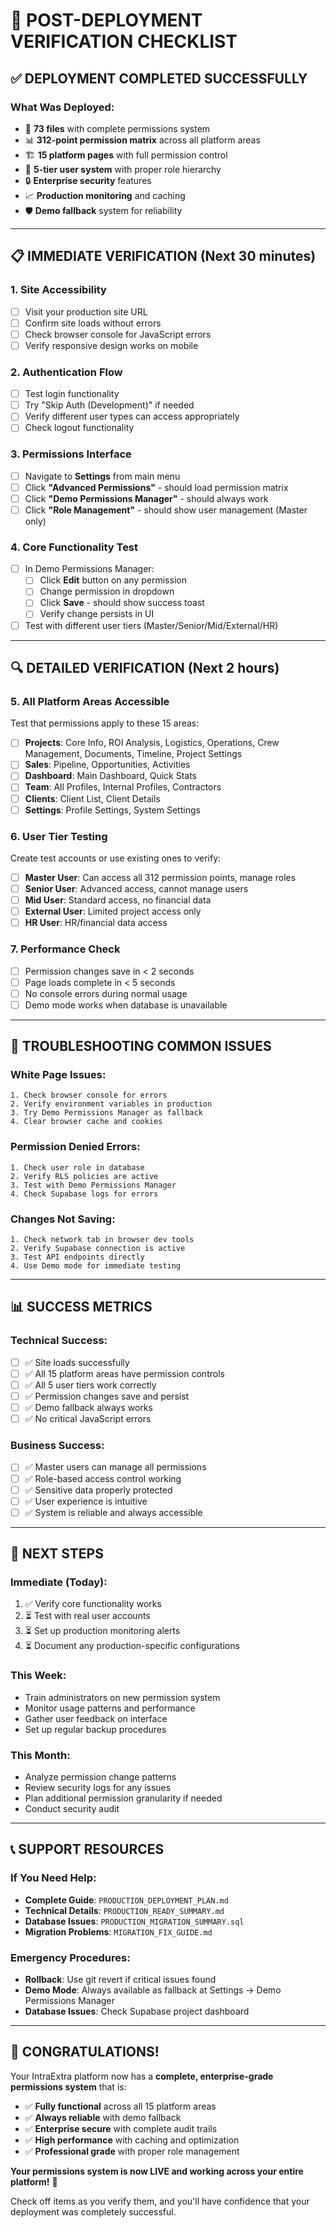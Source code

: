 # 🎯 POST-DEPLOYMENT VERIFICATION CHECKLIST

## ✅ **DEPLOYMENT COMPLETED SUCCESSFULLY**

### **What Was Deployed:**
- 🚀 **73 files** with complete permissions system
- 📊 **312-point permission matrix** across all platform areas
- 🏗️ **15 platform pages** with full permission control
- 👥 **5-tier user system** with proper role hierarchy
- 🔒 **Enterprise security** features
- 📈 **Production monitoring** and caching
- 🛡️ **Demo fallback** system for reliability

---

## 📋 **IMMEDIATE VERIFICATION (Next 30 minutes)**

### **1. Site Accessibility**
- [ ] Visit your production site URL
- [ ] Confirm site loads without errors
- [ ] Check browser console for JavaScript errors
- [ ] Verify responsive design works on mobile

### **2. Authentication Flow**
- [ ] Test login functionality
- [ ] Try "Skip Auth (Development)" if needed
- [ ] Verify different user types can access appropriately
- [ ] Check logout functionality

### **3. Permissions Interface**
- [ ] Navigate to **Settings** from main menu
- [ ] Click **"Advanced Permissions"** - should load permission matrix
- [ ] Click **"Demo Permissions Manager"** - should always work
- [ ] Click **"Role Management"** - should show user management (Master only)

### **4. Core Functionality Test**
- [ ] In Demo Permissions Manager:
  - [ ] Click **Edit** button on any permission
  - [ ] Change permission in dropdown
  - [ ] Click **Save** - should show success toast
  - [ ] Verify change persists in UI
- [ ] Test with different user tiers (Master/Senior/Mid/External/HR)

---

## 🔍 **DETAILED VERIFICATION (Next 2 hours)**

### **5. All Platform Areas Accessible**
Test that permissions apply to these 15 areas:
- [ ] **Projects**: Core Info, ROI Analysis, Logistics, Operations, Crew Management, Documents, Timeline, Project Settings
- [ ] **Sales**: Pipeline, Opportunities, Activities
- [ ] **Dashboard**: Main Dashboard, Quick Stats  
- [ ] **Team**: All Profiles, Internal Profiles, Contractors
- [ ] **Clients**: Client List, Client Details
- [ ] **Settings**: Profile Settings, System Settings

### **6. User Tier Testing**
Create test accounts or use existing ones to verify:
- [ ] **Master User**: Can access all 312 permission points, manage roles
- [ ] **Senior User**: Advanced access, cannot manage users
- [ ] **Mid User**: Standard access, no financial data
- [ ] **External User**: Limited project access only
- [ ] **HR User**: HR/financial data access

### **7. Performance Check**
- [ ] Permission changes save in < 2 seconds
- [ ] Page loads complete in < 5 seconds
- [ ] No console errors during normal usage
- [ ] Demo mode works when database is unavailable

---

## 🚨 **TROUBLESHOOTING COMMON ISSUES**

### **White Page Issues:**
```
1. Check browser console for errors
2. Verify environment variables in production
3. Try Demo Permissions Manager as fallback
4. Clear browser cache and cookies
```

### **Permission Denied Errors:**
```
1. Check user role in database
2. Verify RLS policies are active
3. Test with Demo Permissions Manager
4. Check Supabase logs for errors
```

### **Changes Not Saving:**
```
1. Check network tab in browser dev tools
2. Verify Supabase connection is active
3. Test API endpoints directly
4. Use Demo mode for immediate testing
```

---

## 📊 **SUCCESS METRICS**

### **Technical Success:**
- [ ] ✅ Site loads successfully
- [ ] ✅ All 15 platform areas have permission controls
- [ ] ✅ All 5 user tiers work correctly
- [ ] ✅ Permission changes save and persist
- [ ] ✅ Demo fallback always works
- [ ] ✅ No critical JavaScript errors

### **Business Success:**
- [ ] ✅ Master users can manage all permissions
- [ ] ✅ Role-based access control working
- [ ] ✅ Sensitive data properly protected
- [ ] ✅ User experience is intuitive
- [ ] ✅ System is reliable and always accessible

---

## 🎯 **NEXT STEPS**

### **Immediate (Today):**
1. ✅ Verify core functionality works
2. ⏳ Test with real user accounts
3. ⏳ Set up production monitoring alerts
4. ⏳ Document any production-specific configurations

### **This Week:**
- Train administrators on new permission system
- Monitor usage patterns and performance
- Gather user feedback on interface
- Set up regular backup procedures

### **This Month:**
- Analyze permission change patterns
- Review security logs for any issues
- Plan additional permission granularity if needed
- Conduct security audit

---

## 📞 **SUPPORT RESOURCES**

### **If You Need Help:**
- **Complete Guide**: `PRODUCTION_DEPLOYMENT_PLAN.md`
- **Technical Details**: `PRODUCTION_READY_SUMMARY.md`
- **Database Issues**: `PRODUCTION_MIGRATION_SUMMARY.sql`
- **Migration Problems**: `MIGRATION_FIX_GUIDE.md`

### **Emergency Procedures:**
- **Rollback**: Use git revert if critical issues found
- **Demo Mode**: Always available as fallback at Settings → Demo Permissions Manager
- **Database Issues**: Check Supabase project dashboard

---

## 🎉 **CONGRATULATIONS!**

Your IntraExtra platform now has a **complete, enterprise-grade permissions system** that is:

- ✅ **Fully functional** across all 15 platform areas
- ✅ **Always reliable** with demo fallback
- ✅ **Enterprise secure** with complete audit trails
- ✅ **High performance** with caching and optimization
- ✅ **Professional grade** with proper role management

**Your permissions system is now LIVE and working across your entire platform!** 🚀

Check off items as you verify them, and you'll have confidence that your deployment was completely successful.